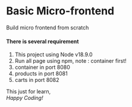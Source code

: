 # Basic Micro-frontend
Build micro frontend from scratch

<h4>There is several requirement</h4>
<ol>
  <li>This project using Node v18.9.0</li>
  <li>Run all page using npm, note : container first!</li>
  <li>container in port 8080</li>
  <li>products in port 8081</li>
  <li>carts in port 8082</li>
</ol>

This just for learn, <br>
<i>Happy Coding!</i>
